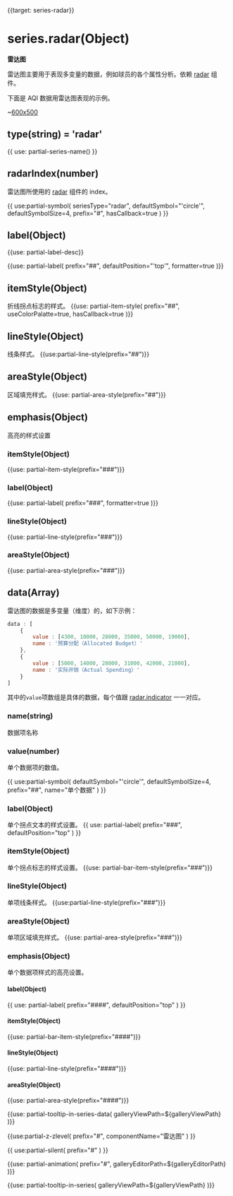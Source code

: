
{{target: series-radar}}

# series.radar(Object)

**雷达图**

雷达图主要用于表现多变量的数据，例如球员的各个属性分析。依赖 [radar](~radar) 组件。

下面是 AQI 数据用雷达图表现的示例。

~[600x500](${galleryViewPath}radar-aqi&edit=1&reset=1)

## type(string) = 'radar'

{{ use: partial-series-name() }}

## radarIndex(number)

雷达图所使用的 [radar](~radar) 组件的 index。

{{ use:partial-symbol(
    seriesType="radar",
    defaultSymbol="'circle'",
    defaultSymbolSize=4,
    prefix="#",
    hasCallback=true
) }}

## label(Object)
{{use: partial-label-desc}}

{{use: partial-label(
    prefix="##",
    defaultPosition="'top'",
    formatter=true
)}}

## itemStyle(Object)
折线拐点标志的样式。
{{use: partial-item-style(
    prefix="##",
    useColorPalatte=true,
    hasCallback=true
)}}

## lineStyle(Object)
线条样式。
{{use:partial-line-style(prefix="##")}}

## areaStyle(Object)
区域填充样式。
{{use: partial-area-style(prefix="##")}}

## emphasis(Object)
高亮的样式设置
### itemStyle(Object)
{{use: partial-item-style(prefix="###")}}
### label(Object)
{{use: partial-label(
    prefix="###",
    formatter=true
)}}
### lineStyle(Object)
{{use: partial-line-style(prefix="###")}}
### areaStyle(Object)
{{use: partial-area-style(prefix="###")}}


## data(Array)

雷达图的数据是多变量（维度）的，如下示例：

```js
data : [
    {
        value : [4300, 10000, 28000, 35000, 50000, 19000],
        name : '预算分配（Allocated Budget）'
    },
    {
        value : [5000, 14000, 28000, 31000, 42000, 21000],
        name : '实际开销（Actual Spending）'
    }
]
```

其中的`value`项数组是具体的数据，每个值跟 [radar.indicator](~radar.indicator) 一一对应。

### name(string)
数据项名称

### value(number)
单个数据项的数值。

{{ use:partial-symbol(
    defaultSymbol="'circle'",
    defaultSymbolSize=4,
    prefix="##",
    name="单个数据"
) }}

### label(Object)
单个拐点文本的样式设置。
{{ use: partial-label(
    prefix="###",
    defaultPosition="top"
) }}

### itemStyle(Object)
单个拐点标志的样式设置。
{{use: partial-bar-item-style(prefix="###")}}

### lineStyle(Object)
单项线条样式。
{{use:partial-line-style(prefix="###")}}

### areaStyle(Object)
单项区域填充样式。
{{use: partial-area-style(prefix="###")}}

### emphasis(Object)
单个数据项样式的高亮设置。
#### label(Object)
{{ use: partial-label(
    prefix="####", defaultPosition="top"
) }}
#### itemStyle(Object)
{{use: partial-bar-item-style(prefix="####")}}
#### lineStyle(Object)
{{use: partial-line-style(prefix="####")}}
#### areaStyle(Object)
{{use: partial-area-style(prefix="####")}}



{{use: partial-tooltip-in-series-data(
    galleryViewPath=${galleryViewPath}
)}}


{{use:partial-z-zlevel(
    prefix="#",
    componentName="雷达图"
) }}

{{ use:partial-silent(
    prefix="#"
) }}

{{use: partial-animation(
    prefix="#",
    galleryEditorPath=${galleryEditorPath}
)}}

{{use: partial-tooltip-in-series(
    galleryViewPath=${galleryViewPath}
)}}

